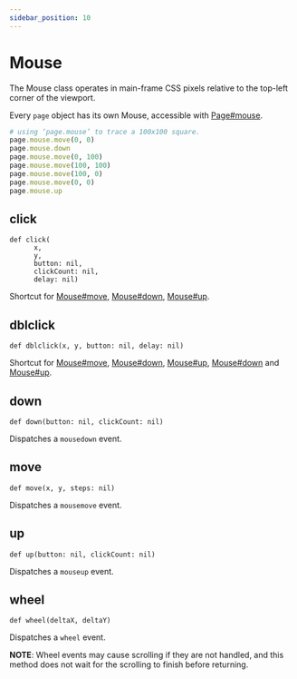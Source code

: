 ```yaml
---
sidebar_position: 10
---
```


# Mouse


The Mouse class operates in main-frame CSS pixels relative to the top-left corner of the viewport.

Every `page` object has its own Mouse, accessible with [Page#mouse](./page#mouse).

```ruby
# using ‘page.mouse’ to trace a 100x100 square.
page.mouse.move(0, 0)
page.mouse.down
page.mouse.move(0, 100)
page.mouse.move(100, 100)
page.mouse.move(100, 0)
page.mouse.move(0, 0)
page.mouse.up
```

## click

```
def click(
      x,
      y,
      button: nil,
      clickCount: nil,
      delay: nil)
```


Shortcut for [Mouse#move](./mouse#move), [Mouse#down](./mouse#down), [Mouse#up](./mouse#up).

## dblclick

```
def dblclick(x, y, button: nil, delay: nil)
```


Shortcut for [Mouse#move](./mouse#move), [Mouse#down](./mouse#down), [Mouse#up](./mouse#up), [Mouse#down](./mouse#down) and
[Mouse#up](./mouse#up).

## down

```
def down(button: nil, clickCount: nil)
```


Dispatches a `mousedown` event.

## move

```
def move(x, y, steps: nil)
```


Dispatches a `mousemove` event.

## up

```
def up(button: nil, clickCount: nil)
```


Dispatches a `mouseup` event.

## wheel

```
def wheel(deltaX, deltaY)
```


Dispatches a `wheel` event.

**NOTE**: Wheel events may cause scrolling if they are not handled, and this method does not
wait for the scrolling to finish before returning.
